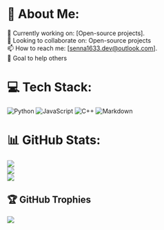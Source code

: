 # 💫 About Me:
🔭 Currently working on: [Open-source projects].<br>👯 Looking to collaborate on: Open-source projects<br>📫 How to reach me: [senna1633.dev@outlook.com].<br>🎯 Goal to help others


# 💻 Tech Stack:
![Python](https://img.shields.io/badge/python-3670A0?style=for-the-badge&logo=python&logoColor=ffdd54) ![JavaScript](https://img.shields.io/badge/javascript-%23323330.svg?style=for-the-badge&logo=javascript&logoColor=%23F7DF1E) ![C++](https://img.shields.io/badge/c++-%2300599C.svg?style=for-the-badge&logo=c%2B%2B&logoColor=white) ![Markdown](https://img.shields.io/badge/markdown-%23000000.svg?style=for-the-badge&logo=markdown&logoColor=white)
# 📊 GitHub Stats:
![](https://github-readme-stats.vercel.app/api?username=Senna1633&theme=algolia&hide_border=false&include_all_commits=false&count_private=false)<br/>
![](https://github-readme-streak-stats.herokuapp.com/?user=Senna1633&theme=algolia&hide_border=false)<br/>
![](https://github-readme-stats.vercel.app/api/top-langs/?username=Senna1633&theme=algolia&hide_border=false&include_all_commits=false&count_private=false&layout=compact)

## 🏆 GitHub Trophies
![](https://github-profile-trophy.vercel.app/?username=Senna1633&theme=radical&no-frame=false&no-bg=true&margin-w=4)
